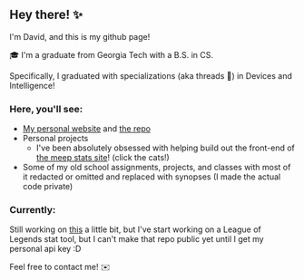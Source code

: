 ## Hey there! ✨
I'm David, and this is my github page!

🎓 I'm a graduate from Georgia Tech with a B.S. in CS.

Specifically, I graduated with specializations (aka threads 🧵) in Devices and Intelligence!

### Here, you'll see:
- [My personal website](https://www.dleete.dev/) and [the repo](https://github.com/d-lee-te/d-lee-te-website/tree/main)
- Personal projects
  - I've been absolutely obsessed with helping build out the front-end of [the meep stats site](https://github.com/dpvb/meep-site)! (click the cats!)
- Some of my old school assignments, projects, and classes with most of it redacted or omitted and replaced with synopses (I made the actual code private)

### Currently:
Still working on [this](https://github.com/dpvb/meep-site) a little bit, but I've start working on a League of Legends stat tool, but I can't make that repo public yet until I get my personal api key :D

Feel free to contact me! ✉️

